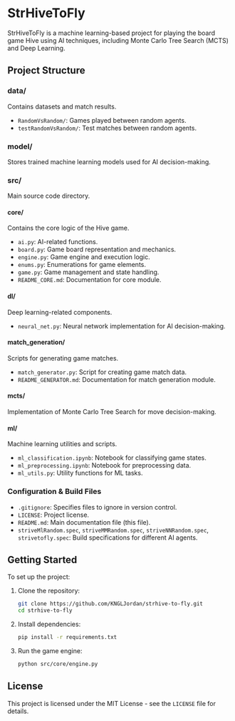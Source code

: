 # StrHiveToFly

StrHiveToFly is a machine learning-based project for playing the board game Hive using AI techniques, including Monte Carlo Tree Search (MCTS) and Deep Learning.

## Project Structure

### **data/**
Contains datasets and match results.
- `RandomVsRandom/`: Games played between random agents.
- `testRandomVsRandom/`: Test matches between random agents.

### **model/**
Stores trained machine learning models used for AI decision-making.

### **src/**
Main source code directory.

#### **core/**
Contains the core logic of the Hive game.
- `ai.py`: AI-related functions.
- `board.py`: Game board representation and mechanics.
- `engine.py`: Game engine and execution logic.
- `enums.py`: Enumerations for game elements.
- `game.py`: Game management and state handling.
- `README_CORE.md`: Documentation for core module.

#### **dl/**
Deep learning-related components.
- `neural_net.py`: Neural network implementation for AI decision-making.

#### **match_generation/**
Scripts for generating game matches.
- `match_generator.py`: Script for creating game match data.
- `README_GENERATOR.md`: Documentation for match generation module.

#### **mcts/**
Implementation of Monte Carlo Tree Search for move decision-making.

#### **ml/**
Machine learning utilities and scripts.
- `ml_classification.ipynb`: Notebook for classifying game states.
- `ml_preprocessing.ipynb`: Notebook for preprocessing data.
- `ml_utils.py`: Utility functions for ML tasks.

### **Configuration & Build Files**
- `.gitignore`: Specifies files to ignore in version control.
- `LICENSE`: Project license.
- `README.md`: Main documentation file (this file).
- `striveMlRandom.spec`, `striveMMRandom.spec`, `striveNNRandom.spec`, `strivetofly.spec`: Build specifications for different AI agents.

## Getting Started
To set up the project:
1. Clone the repository:
   ```bash
   git clone https://github.com/KNGLJordan/strhive-to-fly.git
   cd strhive-to-fly
   ```
2. Install dependencies:
   ```bash
   pip install -r requirements.txt
   ```
3. Run the game engine:
   ```bash
   python src/core/engine.py
   ```

## License
This project is licensed under the MIT License - see the `LICENSE` file for details.

